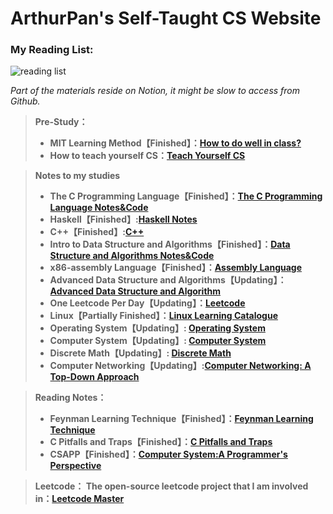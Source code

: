 # ArthurPan's Self-Taught CS Website
 
### My Reading List:
![reading list](https://github.com/KingArthur0205/ArthurPan0205.github.io/blob/main/New%20Reading%20List.jpg)

*Part of the materials reside on Notion, it might be slow to access from Github.*<br>
> <strong>Pre-Study：
> + MIT Learning Method【Finished】：[How to do well in class?](https://github.com/KingArthur0205/ArthurPan0205.github.io/blob/33fbcc6517611968e0a93581482afa7e6b798052/src/MIT%20%E5%AD%A6%E4%B9%A0%E6%96%B9%E6%B3%95.md)
> + How to teach yourself CS：[Teach Yourself CS](https://teachyourselfcs.com/)
  
> Notes to my studies
> + The C Programming Language【Finished】：[The C Programming Language Notes&Code](https://alive-castanet-707.notion.site/C-23243005d1484f5bb86e5c2122aac36c)
> + Haskell【Finished】:[Haskell Notes](https://alive-castanet-707.notion.site/Inf1a-7ee4bd9befc54d4eb7bce27d54b238ce)
> + C++【Finished】:[C++](https://github.com/KingArthur0205/CPP)
> + Intro to Data Structure and Algorithms【Finished】：[Data Structure and Algorithms Notes&Code](https://alive-castanet-707.notion.site/2e51df464038416c93f58da6e61a30a5)
>  + x86-assembly Language【Finished】：[Assembly Language](https://alive-castanet-707.notion.site/dea8ab85f1ab44428b44348f6b2436d1)
> + Advanced Data Structure and Algorithms【Updating】：[Advanced Data Structure and Algorithm](https://github.com/KingArthur0205/Advanced-Data-Structure)
> + One Leetcode Per Day【Updating】：[Leetcode](https://alive-castanet-707.notion.site/a2cd19f66d3a4abfa7e33426c2071260)
> + Linux【Partially Finished】：[Linux Learning Catalogue](https://alive-castanet-707.notion.site/Linux-6349ca72a55e4b539123d11983d1f5c1)
> + Operating System【Updating】: [Operating System](https://github.com/KingArthur0205/Operarting-System)
> + Computer System【Updating】: [Computer System](https://github.com/KingArthur0205/Computer-Architecture.git)
> + Discrete Math【Updating】: [Discrete Math](https://github.com/KingArthur0205/Discrete-Math)
> + Computer Networking【Updating】:[Computer Networking: A Top-Down Approach](https://github.com/KingArthur0205/Computer-Networking)
  
> Reading Notes：
>  + Feynman Learning Technique【Finished】：[Feynman Learning Technique](https://alive-castanet-707.notion.site/271843c70b3d4ab1becdfac2283df04e)
>  + C Pitfalls and Traps【Finished】：[C Pitfalls and Traps](https://alive-castanet-707.notion.site/C-6b8f4dc45db144578db9bccc7db4f142)
>  + CSAPP【Finished】：[Computer System:A Programmer's Perspective](https://alive-castanet-707.notion.site/CSAPP-7b1347b8e4794acb956f3c9090edee56)

> Leetcode：
> The open-source leetcode project that I am involved in：[Leetcode Master](https://github.com/youngyangyang04/leetcode-master)



